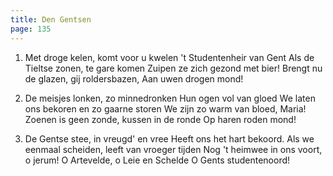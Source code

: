 ```yaml
---
title: Den Gentsen
page: 135
---  
```


1. Met droge kelen, komt voor u kwelen
't Studentenheir van Gent
Als de Tieltse zonen, te gare komen
Zuipen ze zich gezond met bier!
Brengt nu de glazen, gij roldersbazen,
Aan uwen drogen mond!


2. De meisjes lonken, zo minnedronken
Hun ogen vol van gloed
We laten ons bekoren en zo gaarne storen
We zijn zo warm van bloed, Maria!
Zoenen is geen zonde, kussen in de ronde
Op haren roden mond!


3. De Gentse stee, in vreugd' en vree
Heeft ons het hart bekoord.
Als we eenmaal scheiden, leeft van vroeger tijden
Nog 't heimwee in ons voort, o jerum!
O Artevelde, o Leie en Schelde
O Gents studentenoord!